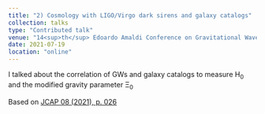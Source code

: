 ```yaml
---
title: "2) Cosmology with LIGO/Virgo dark sirens and galaxy catalogs"
collection: talks
type: "Contributed talk"
venue: "14<sup>th</sup> Edoardo Amaldi Conference on Gravitational Waves"
date: 2021-07-19
location: "online"
---
```


I talked about the correlation of GWs and galaxy catalogs to measure H<sub>0</sub> and the modified gravity parameter &Xi;<sub>0</sub>

Based on <a href="https://iopscience.iop.org/article/10.1088/1475-7516/2021/08/026" target="_blank" rel="noopener">JCAP 08 (2021), p. 026</a>
